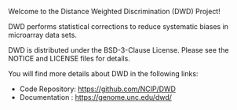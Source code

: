 Welcome to the Distance Weighted Discrimination (DWD) Project!

DWD performs statistical corrections to reduce systematic biases in microarray data sets. 

DWD is distributed under the BSD-3-Clause License. Please see the NOTICE and LICENSE files for details.

You will find more details about DWD in the following links:


 * Code Repository: https://github.com/NCIP/DWD
 * Documentation  : https://genome.unc.edu/dwd/
 
